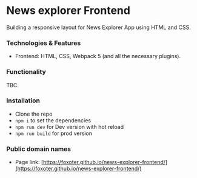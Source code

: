 # News explorer Frontend
Building a responsive layout for News Explorer App using HTML and CSS.

### Technologies & Features
* Frontend: HTML, CSS, Webpack 5 (and all the necessary plugins).

### Functionality
TBC.

### Installation

* Clone the repo
* `npm i` to set the dependencies
* `npm run dev` for Dev version with hot reload
* `npm run build` for prod version

### Public domain names
* Page link: [https://foxoter.github.io/news-explorer-frontend/](https://foxoter.github.io/news-explorer-frontend/)
